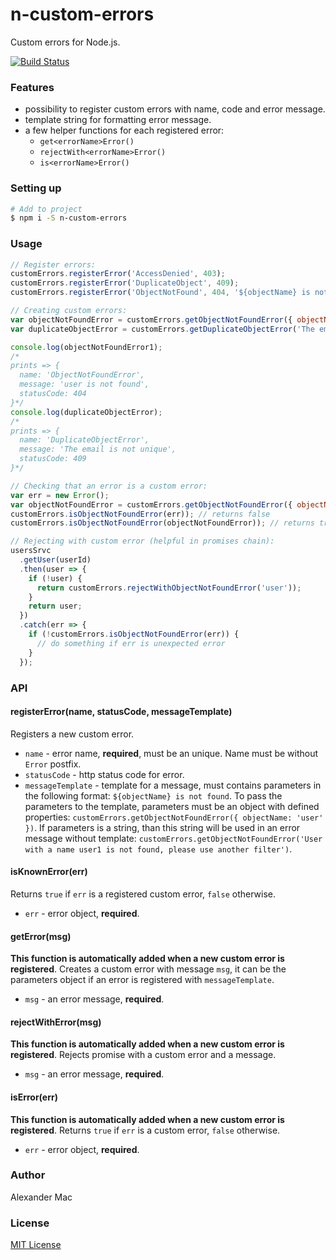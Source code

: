# n-custom-errors
Custom errors for Node.js.

[![Build Status](https://travis-ci.org/AlexanderMac/n-custom-errors.svg?branch=master)](https://travis-ci.org/AlexanderMac/n-custom-errors)

### Features
- possibility to register custom errors with name, code and error message.
- template string for formatting error message.
- a few helper functions for each registered error:
  - `get<errorName>Error()`
  - `rejectWith<errorName>Error()`
  - `is<errorName>Error()`

### Setting up

```sh
# Add to project
$ npm i -S n-custom-errors
```

### Usage

```js
// Register errors:
customErrors.registerError('AccessDenied', 403);
customErrors.registerError('DuplicateObject', 409);
customErrors.registerError('ObjectNotFound', 404, '${objectName} is not found');

// Creating custom errors:
var objectNotFoundError = customErrors.getObjectNotFoundError({ objectName: 'user' });
var duplicateObjectError = customErrors.getDuplicateObjectError('The email is not unique');

console.log(objectNotFoundError1);
/*
prints => {
  name: 'ObjectNotFoundError',
  message: 'user is not found',
  statusCode: 404
}*/
console.log(duplicateObjectError);
/*
prints => {
  name: 'DuplicateObjectError',
  message: 'The email is not unique',
  statusCode: 409
}*/

// Checking that an error is a custom error:
var err = new Error();
var objectNotFoundError = customErrors.getObjectNotFoundError({ objectName: 'user' });
customErrors.isObjectNotFoundError(err)); // returns false
customErrors.isObjectNotFoundError(objectNotFoundError)); // returns true

// Rejecting with custom error (helpful in promises chain):
usersSrvc
  .getUser(userId)
  .then(user => {
    if (!user) {
      return customErrors.rejectWithObjectNotFoundError('user'));
    }
    return user;
  })
  .catch(err => {
    if (!customErrors.isObjectNotFoundError(err)) {
      // do something if err is unexpected error
    }
  });
```


### API

#### registerError(name, statusCode, messageTemplate)
Registers a new custom error.

- `name` - error name, **required**, must be an unique. Name must be without `Error` postfix.
- `statusCode` - http status code for error.
- `messageTemplate` - template for a message, must contains parameters in the following format: `${objectName} is not found`. To pass the parameters to the template, parameters must be an object with defined properties: `customErrors.getObjectNotFoundError({ objectName: 'user' })`. If parameters is a string, than this string will be used in an error message without template: `customErrors.getObjectNotFoundError('User with a name user1 is not found, please use another filter')`.

#### isKnownError(err) 
Returns `true` if `err` is a registered custom error, `false` otherwise.

- `err` - error object, **required**.

#### get<errorName>Error(msg)
**This function is automatically added when a new custom error is registered**. Creates a custom error with message `msg`, it can be the parameters object if an error is registered with `messageTemplate`.

- `msg` - an error message, **required**.

#### rejectWith<errorName>Error(msg)
**This function is automatically added when a new custom error is registered**. Rejects promise with a custom error and a message.

- `msg` - an error message, **required**.

#### is<errorName>Error(err)
**This function is automatically added when a new custom error is registered**. Returns `true` if `err` is a custom error, `false` otherwise.

- `err` - error object, **required**.


### Author
Alexander Mac


### License
[MIT License](license.md)
